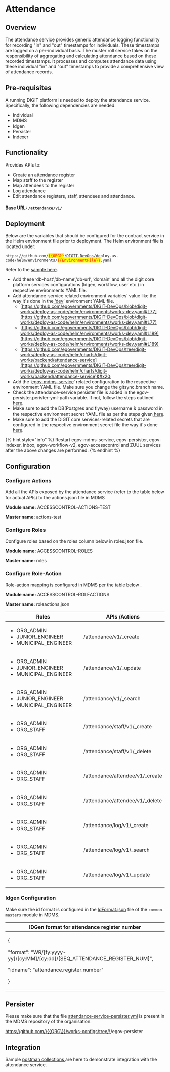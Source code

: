 # Attendance

## Overview

The attendance service provides generic attendance logging functionality for recording "in" and "out" timestamps for individuals. These timestamps are logged on a per-individual basis. The muster roll service takes on the responsibility of aggregating and calculating attendance based on these recorded timestamps. It processes and computes attendance data using these individual "in" and "out" timestamps to provide a comprehensive view of attendance records.

## Pre-requisites

A running DIGIT platform is needed to deploy the attendance service. Specifically, the following dependencies are needed:

* Individual
* MDMS&#x20;
* Idgen  &#x20;
* Persister
* Indexer

## Functionality

Provides APIs to:

* Create an attendance register
* Map staff to the register
* Map attendees to the register
* Log attendance
* Edit attendance registers, staff, attendees and attendance.

#### Base URL: `/attendance/v1/`

## Deployment

Below are the variables that should be configured for the contract service in the Helm environment file prior to deployment. The Helm environment file is located under:

`https://github.com/`<mark style="color:red;">`{{ORG}}`</mark>`/DIGIT-DevOps/deploy-as-code/helm/environments/`<mark style="color:red;">`{{EnvironmentFile}}`</mark>`.yaml`

Refer to the [sample here](https://github.com/egovernments/DIGIT-DevOps/blob/digit-works/deploy-as-code/helm/environments/works-dev.yaml).

* Add these ‘db-host’,’db-name’,’db-url’, ’domain’ and all the digit core platform services configurations (Idgen, workflow, user etc.) in respective environments YAML file.
* Add attendance-service related environment variables’ value like the way it's done in the[ ‘dev](https://github.com/egovernments/DIGIT-DevOps/blob/5a9eb4c6141e19bd747238889ceed9bc9fffdc6f/deploy-as-code/helm/environments/works-dev.yaml#L175)’ environment YAML file.
  * [https://github.com/egovernments/DIGIT-DevOps/blob/digit-works/deploy-as-code/helm/environments/works-dev.yaml#L77](https://github.com/egovernments/DIGIT-DevOps/blob/digit-works/deploy-as-code/helm/environments/works-dev.yaml#L77)
  * [https://github.com/egovernments/DIGIT-DevOps/blob/digit-works/deploy-as-code/helm/environments/works-dev.yaml#L189](https://github.com/egovernments/DIGIT-DevOps/blob/digit-works/deploy-as-code/helm/environments/works-dev.yaml#L189)
  * [https://github.com/egovernments/DIGIT-DevOps/tree/digit-works/deploy-as-code/helm/charts/digit-works/backend/attendance-service](https://github.com/egovernments/DIGIT-DevOps/tree/digit-works/deploy-as-code/helm/charts/digit-works/backend/attendance-service)&#x20;
* Add the ‘[egov-mdms-service](https://github.com/egovernments/DIGIT-DevOps/blob/5a9eb4c6141e19bd747238889ceed9bc9fffdc6f/deploy-as-code/helm/environments/works-dev.yaml#L190)’ related configuration to the respective environment YAML file. Make sure you change the gitsync.branch name.
* Check the attendance-service persister file is added in the egov-persister.perister-yml-path variable. If not, follow the steps outlined[ here](https://github.com/egovernments/DIGIT-DevOps/blob/digit-works/deploy-as-code/helm/environments/works-dev.yaml#L267).
* Make sure to add the DB(Postgres and flyway) username & password in the respective environment secret YAML file as per the steps given[ here](https://github.com/egovernments/DIGIT-DevOps/blob/e742a292f2966bb1affb3b03edd643a777917ba1/deploy-as-code/helm/environments/works-dev-secrets.yaml#L3).
* Make sure to add the DIGIT core services-related secrets that are configured in the respective environment secret file the way it's done[ here](https://github.com/egovernments/DIGIT-DevOps/blob/digit-works/deploy-as-code/helm/environments/works-dev-secrets.yaml).

{% hint style="info" %}
Restart egov-mdms-service, egov-persister, egov-indexer, inbox, egov-workflow-v2, egov-accesscontrol and ZUUL services after the above changes are performed.
{% endhint %}

## Configuration

### Configure Actions

Add all the APIs exposed by the attendance service (refer to the table below for actual APIs) to the actions.json file in MDMS

**Module name:** ACCESSCONTROL-ACTIONS-TEST

**Master name:** actions-test

### Configure Roles

Configure roles based on the roles column below in roles.json file.&#x20;

**Module name:** ACCESSCONTROL-ROLES

**Master name:** roles

### Configure Role-Action

Role-action mapping is configured in MDMS per the table below .&#x20;

**Module name:** ACCESSCONTROL-ROLEACTIONS

**Master name:** roleactions.json

<table><thead><tr><th width="343">Roles</th><th>APIs /Actions</th></tr></thead><tbody><tr><td><ul><li>ORG_ADMIN</li><li>JUNIOR_ENGINEER</li><li>MUNICIPAL_ENGINEER</li></ul></td><td>/attendance/v1/_create</td></tr><tr><td><ul><li>ORG_ADMIN</li><li>JUNIOR_ENGINEER</li><li>MUNICIPAL_ENGINEER</li></ul></td><td>/attendance/v1/_update</td></tr><tr><td><ul><li>ORG_ADMIN</li><li>JUNIOR_ENGINEER</li><li>MUNICIPAL_ENGINEER</li></ul></td><td>/attendance/v1/_search</td></tr><tr><td><ul><li>ORG_ADMIN</li><li>ORG_STAFF</li></ul></td><td>/attendance/staff/v1/_create</td></tr><tr><td><ul><li>ORG_ADMIN</li><li>ORG_STAFF</li></ul></td><td>/attendance/staff/v1/_delete</td></tr><tr><td><ul><li>ORG_ADMIN</li><li>ORG_STAFF</li></ul></td><td>/attendance/attendee/v1/_create</td></tr><tr><td><ul><li>ORG_ADMIN</li><li>ORG_STAFF</li></ul></td><td>/attendance/attendee/v1/_delete</td></tr><tr><td><ul><li>ORG_ADMIN</li><li>ORG_STAFF</li></ul></td><td>/attendance/log/v1/_create</td></tr><tr><td><ul><li>ORG_ADMIN</li><li>ORG_STAFF</li></ul></td><td>/attendance/log/v1/_search</td></tr><tr><td><ul><li>ORG_ADMIN</li><li>ORG_STAFF</li></ul></td><td>/attendance/log/v1/_update</td></tr></tbody></table>

### Idgen Configuration

Make sure the id format is configured in the [IdFormat.json](https://github.com/egovernments/works-mdms-data/commit/d2fb6946b2c1fd3fa4ee2742773794779de4a69a) file of the `common-masters` module in MDMS.

| IDGen format for attendance register number                                                                                                                  |
| ------------------------------------------------------------------------------------------------------------------------------------------------------------ |
| <p>{</p><p>      "format": "WR/[fy:yyyy-yy]/[cy:MM]/[cy:dd]/[SEQ_ATTENDANCE_REGISTER_NUM]",</p><p>      "idname": "attendance.register.number"</p><p>  }</p> |

## Persister

&#x20;Please make sure that the file [attendance-service-persister.yml](https://github.com/egovernments/works-configs/tree/DEV/egov-persister) is present in the MDMS repository of the organisation:

https://github.com/\{{ORG\}}/works-configs/tree/\<BRANCH>/egov-persister

## Integration

Sample [postman collections ](https://github.com/egovernments/DIGIT-Works/blob/develop/backend/attendance-service/Attendance-Service.postman\_collection.json)are here to demonstrate integration with the attendance service.
